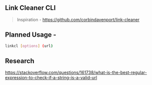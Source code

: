 ## Link Cleaner CLI

> Inspiration - https://github.com/corbindavenport/link-cleaner

## Planned Usage -

```bash
linkcl [options] (url)
```

## Research

https://stackoverflow.com/questions/161738/what-is-the-best-regular-expression-to-check-if-a-string-is-a-valid-url
